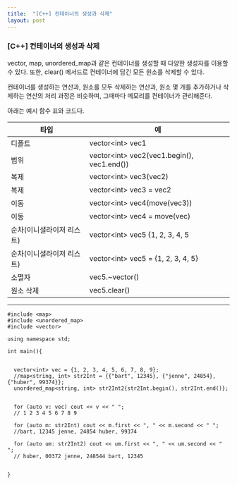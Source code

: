 ```yaml
---
title:  "[C++] 컨테이너의 생성과 삭제"
layout: post
---
```



### [C++] 컨테이너의 생성과 삭제

vector, map, unordered_map과 같은 컨테이너를 생성할 때 다양한 생성자를 이용할 수 있다. 또한, clear() 메서드로 컨테이너에 담긴 모든 원소를 삭제할 수 있다.


컨테이너를 생성하는 연산과, 원소를 모두 삭제하는 연산과, 원소 몇 개를 추가하거나 삭제하는 연산의 처리 과정은 비슷하며, 그때마다 메모리를 컨테이너가 관리해준다.

아래는 예시 함수 표와 코드다.

|타입|예|
|------|---|
|디폴트|vector<int\> vec1|
|범위|vector<int\> vec2(vec1.begin(), vec1.end())|
|복제|vector<int\> vec3(vec2)|
|복제|vector<int\> vec3 = vec2|
|이동|vector<int\> vec4(move(vec3))|
|이동|vector<int\> vec4 = move(vec)|
|순차(이니셜라이저 리스트)|vector<int\> vec5 {1, 2, 3, 4, 5||
|순차(이니셜라이저 리스트)|vector<int\> vec5 = {1, 2, 3, 4, 5}|
|소멸자|vec5.~vector()|
|원소 삭제|vec5.clear()|

---

```
#include <map>
#include <unordered_map>
#include <vector>

using namespace std;

int main(){


  vector<int> vec = {1, 2, 3, 4, 5, 6, 7, 8, 9};
  //map<string, int> str2Int = {{"bart", 12345}, {"jenne", 24854}, {"huber", 99374}};
  unordered_map<string, int> str2Int2{str2Int.begin(), str2Int.end()};
  
  
  for (auto v: vec) cout << v << " ";
  // 1 2 3 4 5 6 7 8 9
  
  for (auto m: str2Int) cout << m.first << ", " << m.second << " ";
  //bart, 12345 jenne, 24854 huber, 99374
  
  for (auto um: str2Int2) cout << um.first << ", " << um.second << " ";
  // huber, 00372 jenne, 248544 bart, 12345
  
 
}



```



